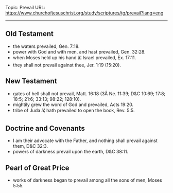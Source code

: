 Topic: Prevail
URL: https://www.churchofjesuschrist.org/study/scriptures/tg/prevail?lang=eng

---

## Old Testament

- the waters prevailed, Gen. 7:18.
- power with God and with men, and hast prevailed, Gen. 32:28.
- when Moses held up his hand â¦ Israel prevailed, Ex. 17:11.
- they shall not prevail against thee, Jer. 1:19 (15:20).

## New Testament

- gates of hell shall not prevail, Matt. 16:18 (3Â Ne. 11:39; D&C 10:69; 17:8; 18:5; 21:6; 33:13; 98:22; 128:10).
- mightily grew the word of God and prevailed, Acts 19:20.
- tribe of Juda â¦ hath prevailed to open the book, Rev. 5:5.

## Doctrine and Covenants

- I am their advocate with the Father, and nothing shall prevail against them, D&C 32:3.
- powers of darkness prevail upon the earth, D&C 38:11.

## Pearl of Great Price

- works of darkness began to prevail among all the sons of men, Moses 5:55.

